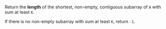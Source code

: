 Return the **length** of the shortest, non-empty, contiguous subarray of `A` with sum at least `K`.

If there is no non-empty subarray with sum at least `K`, return `-1`.